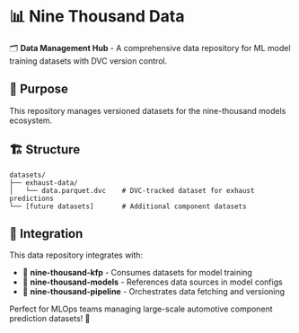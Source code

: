 # 📊 Nine Thousand Data

🗂️ **Data Management Hub** - A comprehensive data repository for ML model training datasets with DVC version control.

## 🎯 Purpose

This repository manages versioned datasets for the nine-thousand models ecosystem.

## 🏗️ Structure

```
datasets/
├── exhaust-data/
│   └── data.parquet.dvc    # DVC-tracked dataset for exhaust predictions
└── [future datasets]       # Additional component datasets
```

## 🔄 Integration

This data repository integrates with:
- 🧠 **nine-thousand-kfp** - Consumes datasets for model training
- 🤖 **nine-thousand-models** - References data sources in model configs
- 🚀 **nine-thousand-pipeline** - Orchestrates data fetching and versioning

Perfect for MLOps teams managing large-scale automotive component prediction datasets! 🎉